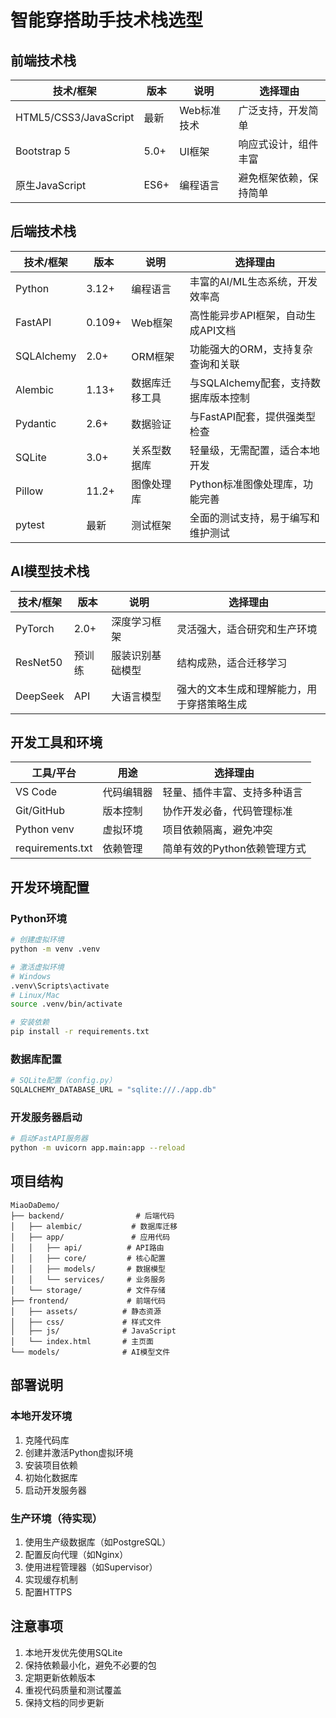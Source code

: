 # 智能穿搭助手技术栈选型

## 前端技术栈

| 技术/框架 | 版本 | 说明 | 选择理由 |
|---------|-----|------|---------|
| HTML5/CSS3/JavaScript | 最新 | Web标准技术 | 广泛支持，开发简单 |
| Bootstrap 5 | 5.0+ | UI框架 | 响应式设计，组件丰富 |
| 原生JavaScript | ES6+ | 编程语言 | 避免框架依赖，保持简单 |

## 后端技术栈

| 技术/框架 | 版本 | 说明 | 选择理由 |
|---------|-----|------|---------|
| Python | 3.12+ | 编程语言 | 丰富的AI/ML生态系统，开发效率高 |
| FastAPI | 0.109+ | Web框架 | 高性能异步API框架，自动生成API文档 |
| SQLAlchemy | 2.0+ | ORM框架 | 功能强大的ORM，支持复杂查询和关联 |
| Alembic | 1.13+ | 数据库迁移工具 | 与SQLAlchemy配套，支持数据库版本控制 |
| Pydantic | 2.6+ | 数据验证 | 与FastAPI配套，提供强类型检查 |
| SQLite | 3.0+ | 关系型数据库 | 轻量级，无需配置，适合本地开发 |
| Pillow | 11.2+ | 图像处理库 | Python标准图像处理库，功能完善 |
| pytest | 最新 | 测试框架 | 全面的测试支持，易于编写和维护测试 |

## AI模型技术栈

| 技术/框架 | 版本 | 说明 | 选择理由 |
|---------|-----|------|---------|
| PyTorch | 2.0+ | 深度学习框架 | 灵活强大，适合研究和生产环境 |
| ResNet50 | 预训练 | 服装识别基础模型 | 结构成熟，适合迁移学习 |
| DeepSeek | API | 大语言模型 | 强大的文本生成和理解能力，用于穿搭策略生成 |

## 开发工具和环境

| 工具/平台 | 用途 | 选择理由 |
|---------|------|---------|
| VS Code | 代码编辑器 | 轻量、插件丰富、支持多种语言 |
| Git/GitHub | 版本控制 | 协作开发必备，代码管理标准 |
| Python venv | 虚拟环境 | 项目依赖隔离，避免冲突 |
| requirements.txt | 依赖管理 | 简单有效的Python依赖管理方式 |

## 开发环境配置

### Python环境
```bash
# 创建虚拟环境
python -m venv .venv

# 激活虚拟环境
# Windows
.venv\Scripts\activate
# Linux/Mac
source .venv/bin/activate

# 安装依赖
pip install -r requirements.txt
```

### 数据库配置
```python
# SQLite配置（config.py）
SQLALCHEMY_DATABASE_URL = "sqlite:///./app.db"
```

### 开发服务器启动
```bash
# 启动FastAPI服务器
python -m uvicorn app.main:app --reload
```

## 项目结构

```
MiaoDaDemo/
├── backend/                # 后端代码
│   ├── alembic/           # 数据库迁移
│   ├── app/               # 应用代码
│   │   ├── api/          # API路由
│   │   ├── core/         # 核心配置
│   │   ├── models/       # 数据模型
│   │   └── services/     # 业务服务
│   └── storage/          # 文件存储
├── frontend/             # 前端代码
│   ├── assets/          # 静态资源
│   ├── css/             # 样式文件
│   ├── js/              # JavaScript
│   └── index.html       # 主页面
└── models/              # AI模型文件
```

## 部署说明

### 本地开发环境
1. 克隆代码库
2. 创建并激活Python虚拟环境
3. 安装项目依赖
4. 初始化数据库
5. 启动开发服务器

### 生产环境（待实现）
1. 使用生产级数据库（如PostgreSQL）
2. 配置反向代理（如Nginx）
3. 使用进程管理器（如Supervisor）
4. 实现缓存机制
5. 配置HTTPS

## 注意事项

1. 本地开发优先使用SQLite
2. 保持依赖最小化，避免不必要的包
3. 定期更新依赖版本
4. 重视代码质量和测试覆盖
5. 保持文档的同步更新 